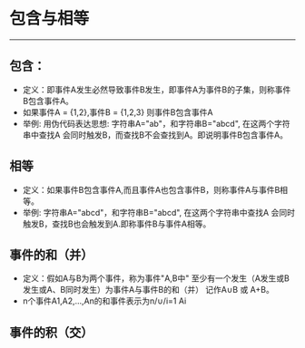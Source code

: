 # 包含与相等
---

## 包含：
* 定义：即事件A发生必然导致事件B发生，即事件A为事件B的子集，则称事件B包含事件A。
* 如果事件A = {1,2},事件B = {1,2,3} 则事件B包含事件A  
* 举例:  用伪代码表达思想: 字符串A="ab"，和字符串B="abcd", 在这两个字符串中查找A 会同时触发B，而查找B不会查找到A。即说明事件B包含事件A。  
    
## 相等
* 定义：如果事件B包含事件A,而且事件A也包含事件B，则称事件A与事件B相等。
* 举例: 字符串A="abcd"，和字符串B="abcd", 在这两个字符串中查找A 会同时触发B，查找B也会触发到A.即称事件B与事件A相等。

## 事件的和（并）
* 定义：假如A与B为两个事件，称为事件"A,B中" 至少有一个发生（A发生或B发生或A、B同时发生）为事件A与事件B的和（并） 记作A∪B 或 A+B。
* n个事件A1,A2,...,An的和事件表示为n/∪/i=1 Ai

## 事件的积（交）